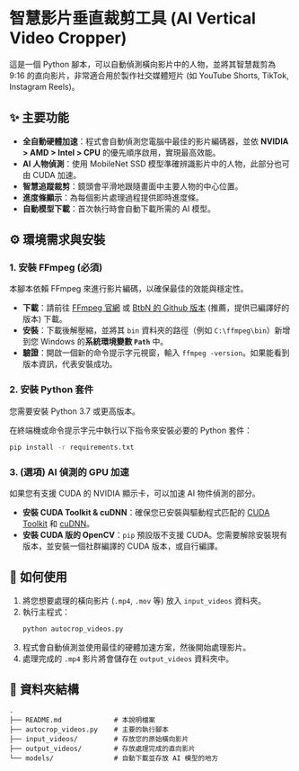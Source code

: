 # 智慧影片垂直裁剪工具 (AI Vertical Video Cropper)

這是一個 Python 腳本，可以自動偵測橫向影片中的人物，並將其智慧裁剪為 9:16 的直向影片，非常適合用於製作社交媒體短片 (如 YouTube Shorts, TikTok, Instagram Reels)。

## ✨ 主要功能

- **全自動硬體加速**：程式會自動偵測您電腦中最佳的影片編碼器，並依 **NVIDIA > AMD > Intel > CPU** 的優先順序啟用，實現最高效能。
- **AI 人物偵測**：使用 MobileNet SSD 模型準確辨識影片中的人物，此部分也可由 CUDA 加速。
- **智慧追蹤裁剪**：鏡頭會平滑地跟隨畫面中主要人物的中心位置。
- **進度條顯示**：為每個影片處理過程提供即時進度條。
- **自動模型下載**：首次執行時會自動下載所需的 AI 模型。

## ⚙️ 環境需求與安裝

### 1. 安裝 FFmpeg (必須)

本腳本依賴 FFmpeg 來進行影片編碼，以確保最佳的效能與穩定性。

- **下載**：請前往 [FFmpeg 官網](https://ffmpeg.org/download.html) 或 [BtbN 的 Github 版本](https://github.com/BtbN/FFmpeg-Builds/releases) (推薦，提供已編譯好的版本) 下載。
- **安裝**：下載後解壓縮，並將其 `bin` 資料夾的路徑（例如 `C:\ffmpeg\bin`）新增到您 Windows 的**系統環境變數 `Path`** 中。
- **驗證**：開啟一個新的命令提示字元視窗，輸入 `ffmpeg -version`。如果能看到版本資訊，代表安裝成功。

### 2. 安裝 Python 套件

您需要安裝 Python 3.7 或更高版本。

在終端機或命令提示字元中執行以下指令來安裝必要的 Python 套件：

```bash
pip install -r requirements.txt
```

### 3. (選項) AI 偵測的 GPU 加速

如果您有支援 CUDA 的 NVIDIA 顯示卡，可以加速 AI 物件偵測的部分。

- **安裝 CUDA Toolkit & cuDNN**：確保您已安裝與驅動程式匹配的 [CUDA Toolkit](https://developer.nvidia.com/cuda-toolkit-archive) 和 [cuDNN](https://developer.nvidia.com/cudnn)。
- **安裝 CUDA 版的 OpenCV**：`pip` 預設版不支援 CUDA。您需要解除安裝現有版本，並安裝一個社群編譯的 CUDA 版本，或自行編譯。

## 🚀 如何使用

1.  將您想要處理的橫向影片 (`.mp4`, `.mov` 等) 放入 `input_videos` 資料夾。
2.  執行主程式：
    ```bash
    python autocrop_videos.py
    ```
3.  程式會自動偵測並使用最佳的硬體加速方案，然後開始處理影片。
4.  處理完成的 `.mp4` 影片將會儲存在 `output_videos` 資料夾中。

## 📁 資料夾結構

```
.
├── README.md             # 本說明檔案
├── autocrop_videos.py    # 主要的執行腳本
├── input_videos/         # 存放您的原始橫向影片
├── output_videos/        # 存放處理完成的直向影片
└── models/               # 自動下載並存放 AI 模型的地方
```